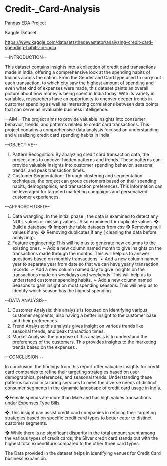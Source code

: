 # Credit-_Card-Analysis
Pandas EDA Project

Kaggle Dataset

https://www.kaggle.com/datasets/thedevastator/analyzing-credit-card-spending-habits-in-india

--INTRODUCTION--

This dataset contains insights into a collection of credit card transactions made in India, offering a comprehensive look at the spending habits of Indians across the nation. From the Gender and Card type used to carry out each transaction, to which city saw the highest amount of spending and even what kind of expenses were made, this dataset paints an overall picture about how money is being spent in India today. With its variety in variables, researchers have an opportunity to uncover deeper trends in customer spending as well as interesting correlations between data points that can serve as invaluable business intelligence.

--AIM--
The project aims to provide valuable insights into consumer behavior, trends, and patterns related to credit card transactions. This project contains a comprehensive data analysis focused on understanding and visualizing credit card spending habits in India.

--OBJECTIVE--
1. Pattern Recognition: By analyzing  credit card transaction data, the project aims to uncover hidden patterns and trends. These patterns can provide valuable insights into customer spending behavior, seasonal trends, and peak transaction times.
2. Customer Segmentation: Through clustering and segmentation techniques, the project can group customers based on their spending habits, demographics, and transaction preferences. This information can be leveraged for targeted marketing campaigns and personalized customer experiences.


--APPROACH  USED--

1. Data wrangling: 
   In the  initial phase , the data is examined to detect any NULL values or missing values . Also examined for duplicate values. 
❖	Build a database
❖	Import the table datasets from csv
❖	Removing null values if any.
❖	Removing duplicates if any ( cleaning the data before analyzing). 
 2.  Feature engineering:
 This will help us to generate new columns to the existing ones.
➢	 Add a new column named month to give insights on the transactions made through the months. This will help us to answer questions based on monthly transactions.
➢	Add a new column named year to separate year from date so that we can have yearly transaction records.
➢	Add a new column named day to give insights on the transactions made on weekdays and weekends. This will help us to understand customer spending habits.
➢	Add a new column named Seasons to gain insight on most spending seasons. This will help us to identify which season has the highest spending.



--DATA  ANALYSIS--

1.	Customer Analysis: this analysis is focused on identifying various customer segments, also having a better insight to the customer base and their  preferences.
2.	Trend Analysis: this analysis gives insight on various trends like seasonal trends, and peak transaction times.
3.	Market Analysis: the purpose of this analysis is to understand the preferences of the customers. This provides insights to the marketing trends based on the expenses . 

  --CONCLUSION --
  
In conclusion, the findings from this report offer valuable insights for credit card companies to refine their targeting strategies based on user demographics, preferences, and seasonal trends. Understanding these patterns can aid in tailoring services to meet the diverse needs of distinct consumer segments in the dynamic landscape of credit card usage in India.

❖Female spends are more than Male and has high values transactions under Expenses Type Bills.

❖	This insight can assist credit card companies in refining their targeting strategies based on specific credit card types to better cater to distinct customer segments.

❖	While there is no significant disparity in the total amount spent among the various types of credit cards, the Silver credit card stands out with the highest total expenditure compared to the other three card types.

The Data provided in the dataset helps in identifying venues for Credit Card business expansion.


